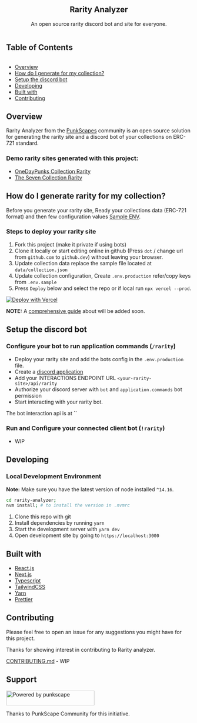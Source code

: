 

<p align="center">
    <h2 align="center">Rarity Analyzer</h2>
    <p align="center">
    An open source rarity discord bot and site for everyone.
    </p>
</p>


<!-- Table of Contents -->

<summary><h2 style="display: inline-block">Table of Contents</h2></summary>
<ul>
    <li><a href="#overview">Overview</a></li>
    <li><a href="#how-do-i-generate-for-my-collection">How do I generate for my collection?</a></li>
    <li><a href="#setup-the-bot">Setup the discord bot</a></li>
    <li><a href="#developing">Developing</a></li>
    <li><a href="#built-with">Built with</a></li>
    <li><a href="#contributing">Contributing</a></li>
</ul>


## Overview

Rarity Analyzer from the [PunkScapes](https://punkscape.com/) community is an open source solution for generating the rarity site and a discord bot of your collections on ERC-721 standard.


### Demo rarity sites generated with this project:
- [OneDayPunks Collection Rarity](https://rarity-punkscape.vercel.app/)
- [The Seven Collection Rarity](https://rarity-seven.vercel.app/)


## How do I generate rarity for my collection?

Before you generate your rarity site, Ready your collections data (ERC-721 format) and then few configuration values [Sample ENV](./env.sample).

### Steps to deploy your rarity site
1. Fork this project (make it private if using bots)
2. Clone it locally or start editing online in github (Press `dot` / change url from `github.com` to `github.dev`) without leaving your browser.
3. Update collection data replace the sample file located at `data/collection.json`
4. Update collection configuration, Create `.env.production` refer/copy keys from `.env.sample` 
5. Press `Deploy` below and select the repo or if local run `npx vercel --prod`.

[![Deploy with Vercel](https://vercel.com/button)](https://vercel.com/new/clone)

**NOTE:** A [comprehensive guide](./SETUP.md) about will be added soon.


## Setup the discord bot

### Configure your bot to run application commands (`/rarity`) 
- Deploy your rarity site and add the bots config in the `.env.production` file. 
- Create a [discord application](https://discord.com/developers/applications)
- Add your INTERACTIONS ENDPOINT URL `<your-rarity-site>/api/rarity` 
- Authorize your discord server with `bot` and `application.commands` bot permission 
- Start interacting with your rarity bot.

The bot interaction api is at ``

### Run and Configure your connected client bot (`!rarity`) 
- WIP

## Developing

### Local Development Environment

**Note:** Make sure you have the latest version of node installed `^14.16`.

```bash
cd rarity-analyzer;
nvm install; # to install the version in .nvmrc
```

1. Clone this repo with git
2. Install dependencies by running `yarn`
3. Start the development server with `yarn dev`
4. Open development site by going to `https://localhost:3000`


## Built with

- [React.js](https://reactjs.org/)
- [Next.js](https://nextjs.org/)
- [Typescript](https://www.typescriptlang.org/)
- [TailwindCSS](https://tailwindcss.com/)
- [Yarn](https://yarnpkg.com/)
- [Prettier](https://prettier.io/)



## Contributing

Please feel free to open an issue for any suggestions you might have for this project.

Thanks for showing interest in contributing to Rarity analyzer. 

[CONTRIBUTING.md](./CONTRIBUTING.md) - WIP 


## Support

<div>
  <a href="https://punkscape.xyz">
    <img src="https://punkscape.xyz/assets/logo.827c0d7f.png" alt="Powered by punkscape" width="240" height="40"/>
  </a>
</div>
<div>

<p>Thanks to PunkScape Community for this initiative.</p>
</div>
